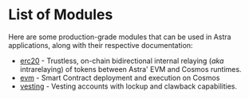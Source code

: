 <!--
order: 0
-->

# List of Modules

Here are some production-grade modules that can be used in Astra applications, along with their respective documentation:

- [erc20](https://github.com/tharsis/evmos/blob/main/x/erc20/spec/README.md) - Trustless, on-chain bidirectional internal relaying (*aka* intrarelaying) of tokens between Astra' EVM and Cosmos runtimes.
- [evm](https://github.com/tharsis/ethermint/blob/main/x/evm/spec/README.md) - Smart Contract deployment and execution on Cosmos
- [vesting](https://github.com/tharsis/evmos/blob/main/x/vesting/spec/README.md) - Vesting accounts with lockup and clawback capabilities.
